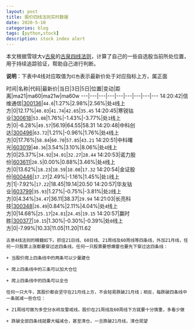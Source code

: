 ```yaml
---
layout: post
title: 股价四线法则实时数据
date: 2020-5-10
categories: blog
tags: [python,stock]
description: stock index alert
---
```



本文根据雪球大v[古泉](https://xueqiu.com/u/7148646888)的[古泉四线法则](https://xueqiu.com/7148646888/130498192)，计算了自己的一些自选股当前所处位置，用于持续追踪验证，帮助自己进行判断。

**说明**：下表中4线对应取值为`红色`表示最新价处于对应指标上方，属正面

时间|名称|代码|最新价|当日|3日|5日|位置|变动|距离|ma21|ma60|ma21w|ma60w
---|---|---|---|---|---|---|---|---
14:20:42|信维通信|[300136](https://xueqiu.com/S/SZ300136)|`44.6`|1.27%|2.98%|2.56%|处`4`线上方|0|12.17%|`40.03`|`41.74`|`42.65`|`35.45`
14:20:45|寒锐钴业|[300618](https://xueqiu.com/S/SZ300618)|`53.08`|1.76%|-1.43%|-3.77%|处`1`线上方|0|-6.28%|`49.57`|56.19|64.55|58.31
14:20:48|中科创达|[300496](https://xueqiu.com/S/SZ300496)|`63.72`|1.21%|-0.96%|1.76%|处`4`线上方|0|17.76%|`58.84`|`60.70`|`57.85`|`43.21`
14:20:51|中科曙光|[603019](https://xueqiu.com/S/SH603019)|`40.36`|3.54%|3.10%|8.06%|处`4`线上方|0|25.37%|`34.92`|`34.01`|`32.27`|`28.44`
14:20:53|诺力股份|[603611](https://xueqiu.com/S/SH603611)|`20.5`|0.00%|0.88%|3.46%|处`4`线上方|0|13.62%|`18.23`|`18.59`|`18.08`|`17.32`
14:20:54|金证股份|[600446](https://xueqiu.com/S/SH600446)|`17.27`|2.49%|-1.16%|1.45%|处`1`线上方|1|-7.92%|`17.22`|18.45|19.14|20.50
14:20:57|华友钴业|[603799](https://xueqiu.com/S/SH603799)|`35.93`|1.27%|-0.75%|-3.81%|处`2`线上方|0|4.34%|`34.47`|36.11|38.37|`29.94`
14:21:03|长亮科技|[300348](https://xueqiu.com/S/SZ300348)|`26.49`|0.84%|2.11%|4.04%|处`4`线上方|0|14.68%|`25.17`|`24.81`|`24.45`|`19.15`
14:20:57|赢时胜|[300377](https://xueqiu.com/S/SZ300377)|`10.15`|1.30%|-0.30%|-0.39%|处`0`线上方|0|-7.99%|10.33|11.05|11.20|11.62

```
古泉4线法则的精髓如下。抓住21日线、60日线、21周线及60周线等四条线，外加21月线，任何一只股票上涨都要穿过这四条线，任何一只股票要想爆雷也要先下穿过这四条线：

+ 当股价爬上四条线中的两条可以少量建仓

+ 爬上四条线中的三条可以加大仓位

+ 爬上四条线中的四条可以全仓

任何一只大牛，其股价都会坚守在21月线上方，不会轻易跌破21月线；相反，每跌破四条线中一条就减一些仓位：

+ 21周线可做为多空分水岭及警戒线，股价在21周线及60周线下方就要十分慎重，多看少做

+ 跌破全部四条线就要大幅减仓，甚至清仓，一旦跌破21月线，清仓观望
```
